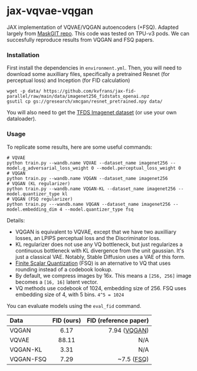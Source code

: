 # jax-vqvae-vqgan
JAX implementation of VQVAE/VQGAN autoencoders (+FSQ). Adapted largely from [MaskGIT repo](https://github.com/google-research/maskgit). This code was tested on TPU-v3 pods. We can succesfully reproduce results from VQGAN and FSQ papers.

### Installation
First install the dependencies in `environment.yml`.
Then, you will need to download some auxilliary files, specifically a pretrained Resnet (for perceptual loss) and Inception (for FID calculation)
```
wget -p data/ https://github.com/kvfrans/jax-fid-parallel/raw/main/data/imagenet256_fidstats_openai.npz
gsutil cp gs://gresearch/xmcgan/resnet_pretrained.npy data/
```
You will also need to get the [TFDS Imagenet dataset](https://www.tensorflow.org/datasets/catalog/imagenet2012) (or use your own dataloader).

### Usage
To replicate some results, here are some useful commands:
```
# VQVAE
python train.py --wandb.name VQVAE --dataset_name imagenet256 --model.g_adversarial_loss_weight 0 --model.perceptual_loss_weight 0
# VQGAN
python train.py --wandb.name VQGAN --dataset_name imagenet256
# VQGAN (KL regularizer)
python train.py --wandb.name VQGAN-KL --dataset_name imagenet256 --model.quantizer_type kl
# VQGAN (FSQ regularizer)
python train.py ---wandb.name VQGAN --dataset_name imagenet256 --model.embedding_dim 4 --model.quantizer_type fsq
```
Details:
- VQGAN is equivalent to VQVAE, except that we have two auxilliary losses, an LPIPS perceptual loss and the Discriminator loss.
- KL regularizer does not use any VQ bottleneck, but just regularizes a continuous bottleneck with KL divergence from the unit gaussian. It's just a classical VAE. Notably, Stable Diffusion uses a VAE of this form.
- [Finite Scalar Quantization](https://arxiv.org/abs/2309.15505) (FSQ) is an aternative to VQ that uses rounding instead of a codebook lookup.
- By default, we compress images by 16x. This means a `[256, 256]` image becomes a `[16, 16]` latent vector.
- VQ methods use codebook of 1024, embedding size of 256. FSQ uses embedding size of 4, with 5 bins. `4^5 = 1024`

You can evaluate models using the `eval_fid` command. 

| Data              | FID (ours) | FID (reference paper) |
| :---------------- | :------: | ----: |
| VQGAN     |  6.17   | 7.94  ([VQGAN](https://arxiv.org/abs/2012.09841))|
| VQVAE     |  88.11  | N/A |
| VQGAN-KL  |  3.31   | N/A |
| VQGAN-FSQ |  7.29   | ~7.5 ([FSQ](https://arxiv.org/abs/2309.15505)) |
